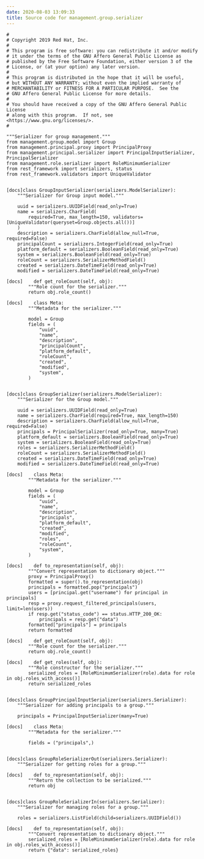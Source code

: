 ```yaml
---
date: 2020-08-03 13:09:33
title: Source code for management.group.serializer
---
```


<div class="highlight">

    #
    # Copyright 2019 Red Hat, Inc.
    #
    # This program is free software: you can redistribute it and/or modify
    # it under the terms of the GNU Affero General Public License as
    # published by the Free Software Foundation, either version 3 of the
    # License, or (at your option) any later version.
    #
    # This program is distributed in the hope that it will be useful,
    # but WITHOUT ANY WARRANTY; without even the implied warranty of
    # MERCHANTABILITY or FITNESS FOR A PARTICULAR PURPOSE.  See the
    # GNU Affero General Public License for more details.
    #
    # You should have received a copy of the GNU Affero General Public License
    # along with this program.  If not, see <https://www.gnu.org/licenses/>.
    #
    
    """Serializer for group management."""
    from management.group.model import Group
    from management.principal.proxy import PrincipalProxy
    from management.principal.serializer import PrincipalInputSerializer, PrincipalSerializer
    from management.role.serializer import RoleMinimumSerializer
    from rest_framework import serializers, status
    from rest_framework.validators import UniqueValidator
    
    
    [docs]class GroupInputSerializer(serializers.ModelSerializer):
        """Serializer for Group input model."""
    
        uuid = serializers.UUIDField(read_only=True)
        name = serializers.CharField(
            required=True, max_length=150, validators=[UniqueValidator(queryset=Group.objects.all())]
        )
        description = serializers.CharField(allow_null=True, required=False)
        principalCount = serializers.IntegerField(read_only=True)
        platform_default = serializers.BooleanField(read_only=True)
        system = serializers.BooleanField(read_only=True)
        roleCount = serializers.SerializerMethodField()
        created = serializers.DateTimeField(read_only=True)
        modified = serializers.DateTimeField(read_only=True)
    
    [docs]    def get_roleCount(self, obj):
            """Role count for the serializer."""
            return obj.role_count()
    
    [docs]    class Meta:
            """Metadata for the serializer."""
    
            model = Group
            fields = (
                "uuid",
                "name",
                "description",
                "principalCount",
                "platform_default",
                "roleCount",
                "created",
                "modified",
                "system",
            )
    
    
    [docs]class GroupSerializer(serializers.ModelSerializer):
        """Serializer for the Group model."""
    
        uuid = serializers.UUIDField(read_only=True)
        name = serializers.CharField(required=True, max_length=150)
        description = serializers.CharField(allow_null=True, required=False)
        principals = PrincipalSerializer(read_only=True, many=True)
        platform_default = serializers.BooleanField(read_only=True)
        system = serializers.BooleanField(read_only=True)
        roles = serializers.SerializerMethodField()
        roleCount = serializers.SerializerMethodField()
        created = serializers.DateTimeField(read_only=True)
        modified = serializers.DateTimeField(read_only=True)
    
    [docs]    class Meta:
            """Metadata for the serializer."""
    
            model = Group
            fields = (
                "uuid",
                "name",
                "description",
                "principals",
                "platform_default",
                "created",
                "modified",
                "roles",
                "roleCount",
                "system",
            )
    
    [docs]    def to_representation(self, obj):
            """Convert representation to dictionary object."""
            proxy = PrincipalProxy()
            formatted = super().to_representation(obj)
            principals = formatted.pop("principals")
            users = [principal.get("username") for principal in principals]
            resp = proxy.request_filtered_principals(users, limit=len(users))
            if resp.get("status_code") == status.HTTP_200_OK:
                principals = resp.get("data")
            formatted["principals"] = principals
            return formatted
    
    [docs]    def get_roleCount(self, obj):
            """Role count for the serializer."""
            return obj.role_count()
    
    [docs]    def get_roles(self, obj):
            """Role constructor for the serializer."""
            serialized_roles = [RoleMinimumSerializer(role).data for role in obj.roles_with_access()]
            return serialized_roles
    
    
    [docs]class GroupPrincipalInputSerializer(serializers.Serializer):
        """Serializer for adding principals to a group."""
    
        principals = PrincipalInputSerializer(many=True)
    
    [docs]    class Meta:
            """Metadata for the serializer."""
    
            fields = ("principals",)
    
    
    [docs]class GroupRoleSerializerOut(serializers.Serializer):
        """Serializer for getting roles for a group."""
    
    [docs]    def to_representation(self, obj):
            """Return the collection to be serialized."""
            return obj
    
    
    [docs]class GroupRoleSerializerIn(serializers.Serializer):
        """Serializer for managing roles for a group."""
    
        roles = serializers.ListField(child=serializers.UUIDField())
    
    [docs]    def to_representation(self, obj):
            """Convert representation to dictionary object."""
            serialized_roles = [RoleMinimumSerializer(role).data for role in obj.roles_with_access()]
            return {"data": serialized_roles}

</div>